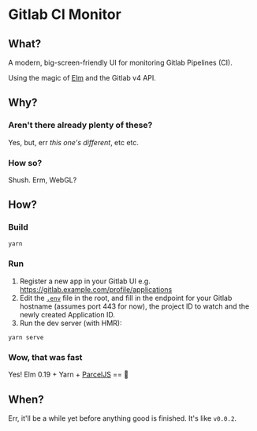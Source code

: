 Gitlab CI Monitor
=================

What?
-----
A modern, big-screen-friendly UI for monitoring Gitlab Pipelines (CI).

Using the magic of [Elm](https://elm-lang.org/) and the Gitlab v4 API.


Why?
----
### Aren't there already plenty of these?
Yes, but, err _this one's different_, etc etc.

### How so?
Shush. Erm, WebGL?


How?
----

### Build
```bash
yarn
```

### Run
1. Register a new app in your Gitlab UI e.g. https://gitlab.example.com/profile/applications
1. Edit the [`.env`](./.env) file in the root, and fill in the endpoint for your Gitlab hostname (assumes port 443 for now), the project ID to watch and the newly created Application ID.
1. Run the dev server (with HMR):
```
yarn serve
```

### Wow, that was fast
Yes! Elm 0.19 + Yarn + [ParcelJS](https://parceljs.org/) == :rocket: 


When?
-----

Err, it'll be a while yet before anything good is finished. It's like `v0.0.2`.
